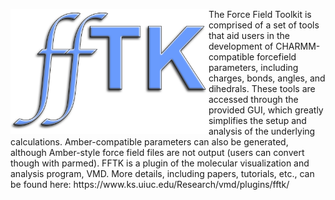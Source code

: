 <p>
<img src="./fftk.png" height="200rm" align="left">
</p>
The Force Field Toolkit is comprised of a set of tools that aid users in the development of CHARMM-compatible forcefield parameters, including charges, bonds, angles, and dihedrals. These tools are accessed through the provided GUI, which greatly simplifies the setup and analysis of the underlying calculations. Amber-compatible parameters can also be generated, although Amber-style force field files are not output (users can convert though with parmed). FFTK is a plugin of the molecular visualization and analysis program, VMD. More details, including papers, tutorials, etc., can be found here: https://www.ks.uiuc.edu/Research/vmd/plugins/fftk/
